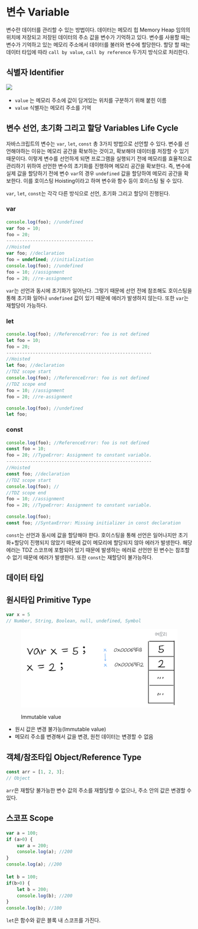 # 변수 Variable

변수란 데이터를 관리할 수 있는 방법이다. 데이터는 메모리 힙 Memory Heap 임의의 위치에 저장되고 저장된 데이터의 주소 값을 변수가 기억하고 있다. 변수를 사용할 때는 변수가 기억하고 있는 메모리 주소에서 데이터를 불러와 변수에 할당한다. 할당 할 때는 데이터 타입에 따라 `call by value`, `call by reference` 두가지 방식으로 처리한다.

## 식별자 Identifier

![](../.gitbook/assets/IMG\_0364.PNG)

* `value` 는 메모리 주소에 값이 담겨있는 위치를 구분하기 위해 붙힌 이름
* `value` 식별자는 메모리 주소를 기억

## 변수 선언, 초기화 그리고 할당 Variables Life Cycle

자바스크립트의 변수는 `var`, `let`, `const` 총 3가지 방법으로 선언할 수 있다. 변수를 선언해야하는 이유는 메모리 공간을 확보하는 것이고, 확보해야 데이터를 저장할 수 있기 때문이다. 이렇게 변수를 선언하게 되면 프로그램을 실행되기 전에 메모리를 효율적으로 관리하기 위하여 선언한 변수의 초기화를 진행하며 메모리 공간을 확보한다. 즉, 변수에 실제 값을 할당하기 전에 변수 `var`의 경우 `undefined` 값을 할당하여 메모리 공간을 확보한다. 이를 호이스팅 Hoisting이라고 하며 변수와 함수 등이 호이스팅 될 수 있다.

`var`, `let`, `const`는 각각 다른 방식으로 선언, 초기화 그리고 할당이 진행된다.&#x20;

### var

```javascript
console.log(foo); //undefined
var foo = 10;
foo = 20;
---------------------------------
//Hoisted
var foo; //declaration
foo = undefined; //initialization
console.log(foo); //undefined
foo = 10; //assignment
foo = 20; //re-assignment
```

`var`는 선언과 동시에 초기화가 일어난다. 그렇기 때문에 선언 전에 참조해도 호이스팅을 통해 초기화 일어나 `undefined` 값이 있기 때문에 에러가 발생하지 않는다. 또한 `var`는 재할당이 가능하다.

### let

```javascript
console.log(foo); //ReferenceError: foo is not defined
let foo = 10;
foo = 20;
-------------------------------------------------------
//Hoisted
let foo; //declaration
//TDZ scope start
console.log(foo); //ReferenceError: foo is not defined
//TDZ scope end
foo = 10; //assignment
foo = 20; //re-assignment
```

```javascript
console.log(foo); //undefined
let foo;
```

### const

```javascript
console.log(foo); //ReferenceError: foo is not defined
const foo = 10;
foo = 20; //TypeError: Assignment to constant variable.
-------------------------------------------------------
//Hoisted
const foo; //declaration
//TDZ scope start
console.log(foo); //
//TDZ scope end
foo = 10; //assignment
foo = 20; //TypeError: Assignment to constant variable.
```

```javascript
console.log(foo);
const foo; //SyntaxError: Missing initializer in const declaration
```

`const`는 선언과 동시에 값을 할당해야 한다. 호이스팅을 통해 선언은 일어나지만 초기화+할당이 진행되지 않았기 때문에 값이 메모리에 할당되지 않아 에러가 발생한다. 해당 에러는 TDZ 스코프에 포함되어 있기 때문에 발생하는 에러로 선언만 된 변수는 참조할 수 없기 때문에 에러가 발생한다. 또한 `const`는 재할당이 불가능하다.

## 데이터 타입



## 원시타입 Primitive Type

```javascript
var x = 5 
// Number, String, Boolean, null, undefined, Symbol
```

<figure><img src="../.gitbook/assets/IMG_0336.PNG" alt=""><figcaption><p>Immutable value</p></figcaption></figure>

* 원시 값은 변경 불가능(Immutable value)
* 메모리 주소를 변경해서 값을 변경, 원천 데이터는 변경할 수 없음

###

## 객체/참조타입 Object/Reference Type

```javascript
const arr = [1, 2, 3]; 
// Object
```

`arr`은 재할당 불가능한 변수 값의 주소를 재할당할 수 없으나, 주소 안의 값은 변경할 수 있다.

###

## 스코프 Scope

```javascript
var a = 100;
if (a>0) {
    var a = 200;
    console.log(a); //200
}
console.log(a); //200

let b = 100;
if(b>0) {
    let b = 200;
    console.log(b); //200
}
console.log(b); //100

```

`let`은 함수와 같은 블록 내 스코프를 가진다.
